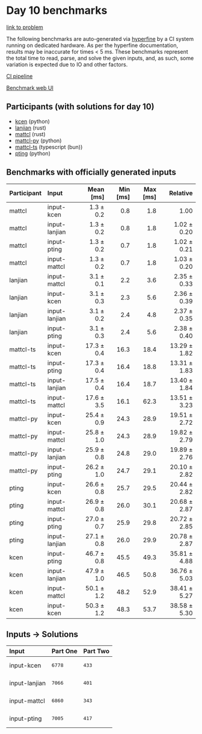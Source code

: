 # Day 10 benchmarks

[link to problem](https://adventofcode.com/2023/day/10)

The following benchmarks are auto-generated via
[hyperfine](https://github.com/sharkdp/hyperfine) by a CI system running on
dedicated hardware. As per the hyperfine documentation, results may be
inaccurate for times < 5 ms. These benchmarks represent the total time to read,
parse, and solve the given inputs, and, as such, some variation is expected due
to IO and other factors.

[CI pipeline](http://ci.papercode.net:8080/teams/main/pipelines/aoc2023)

[Benchmark web UI](https://aoc.ancalagon.black)


## Participants (with solutions for day 10)

- [kcen](https://github.com/kcen/aoc2023) (python)
- [lanjian](https://github.com/lanjian/aoc-2023) (rust)
- [mattcl](https://github.com/mattcl/aoc2023) (rust)
- [mattcl-py](https://github.com/mattcl/aoc2023-py) (python)
- [mattcl-ts](https://github.com/mattcl/aoc2023-js) (typescript (bun))
- [pting](https://github.com/pting/aoc2023) (python)


## Benchmarks with officially generated inputs

| Participant | Input | Mean [ms] | Min [ms] | Max [ms] | Relative |
|:---|:---|---:|---:|---:|---:|
| mattcl | input-kcen | 1.3 ± 0.2 | 0.8 | 1.8 | 1.00 |
| mattcl | input-lanjian | 1.3 ± 0.2 | 0.8 | 1.8 | 1.02 ± 0.20 |
| mattcl | input-pting | 1.3 ± 0.2 | 0.7 | 1.8 | 1.02 ± 0.21 |
| mattcl | input-mattcl | 1.3 ± 0.2 | 0.7 | 1.8 | 1.03 ± 0.20 |
| lanjian | input-mattcl | 3.1 ± 0.1 | 2.2 | 3.6 | 2.35 ± 0.33 |
| lanjian | input-kcen | 3.1 ± 0.3 | 2.3 | 5.6 | 2.36 ± 0.39 |
| lanjian | input-lanjian | 3.1 ± 0.2 | 2.4 | 4.8 | 2.37 ± 0.35 |
| lanjian | input-pting | 3.1 ± 0.3 | 2.4 | 5.6 | 2.38 ± 0.40 |
| mattcl-ts | input-kcen | 17.3 ± 0.4 | 16.3 | 18.4 | 13.29 ± 1.82 |
| mattcl-ts | input-pting | 17.3 ± 0.4 | 16.4 | 18.8 | 13.31 ± 1.83 |
| mattcl-ts | input-lanjian | 17.5 ± 0.4 | 16.4 | 18.7 | 13.40 ± 1.84 |
| mattcl-ts | input-mattcl | 17.6 ± 3.5 | 16.1 | 62.3 | 13.51 ± 3.23 |
| mattcl-py | input-kcen | 25.4 ± 0.9 | 24.3 | 28.9 | 19.51 ± 2.72 |
| mattcl-py | input-mattcl | 25.8 ± 1.0 | 24.3 | 28.9 | 19.82 ± 2.79 |
| mattcl-py | input-lanjian | 25.9 ± 0.8 | 24.8 | 29.0 | 19.89 ± 2.76 |
| mattcl-py | input-pting | 26.2 ± 1.0 | 24.7 | 29.1 | 20.10 ± 2.82 |
| pting | input-kcen | 26.6 ± 0.8 | 25.7 | 29.5 | 20.44 ± 2.82 |
| pting | input-mattcl | 26.9 ± 0.8 | 26.0 | 30.1 | 20.68 ± 2.87 |
| pting | input-pting | 27.0 ± 0.7 | 25.9 | 29.8 | 20.72 ± 2.85 |
| pting | input-lanjian | 27.1 ± 0.8 | 26.0 | 29.9 | 20.78 ± 2.87 |
| kcen | input-pting | 46.7 ± 0.8 | 45.5 | 49.3 | 35.81 ± 4.88 |
| kcen | input-lanjian | 47.9 ± 1.0 | 46.5 | 50.8 | 36.76 ± 5.03 |
| kcen | input-mattcl | 50.1 ± 1.2 | 48.2 | 52.9 | 38.41 ± 5.27 |
| kcen | input-kcen | 50.3 ± 1.2 | 48.3 | 53.7 | 38.58 ± 5.30 |


## Inputs -> Solutions

| Input | Part One | Part Two |
|:---|:---|:---|
|input-kcen|<pre>6778</pre>|<pre>433</pre>|
|input-lanjian|<pre>7066</pre>|<pre>401</pre>|
|input-mattcl|<pre>6860</pre>|<pre>343</pre>|
|input-pting|<pre>7005</pre>|<pre>417</pre>|